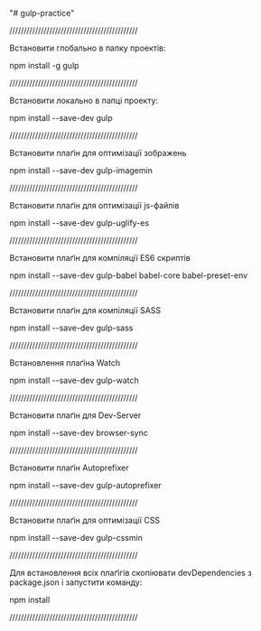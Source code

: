"# gulp-practice"

/////////////////////////////////////////////

Встановити глобально в папку проектів:

npm install -g gulp

/////////////////////////////////////////////

Встановити локально в папці проекту:

npm install --save-dev gulp

/////////////////////////////////////////////

Встановити плаґін для оптимізації зображень

npm install --save-dev gulp-imagemin

/////////////////////////////////////////////

Встановити плаґін для оптимізації js-файлів

npm install --save-dev gulp-uglify-es

/////////////////////////////////////////////

Встановити плаґін для компіляції ES6 скриптів

npm install --save-dev gulp-babel babel-core babel-preset-env

/////////////////////////////////////////////

Встановити плаґін для компіляції SASS

npm install --save-dev gulp-sass

/////////////////////////////////////////////

Встановлення плаґіна Watch

npm install --save-dev gulp-watch

/////////////////////////////////////////////

Встановити плаґін для Dev-Server

npm install --save-dev browser-sync

/////////////////////////////////////////////

Встановити плаґін Autoprefixer

npm install --save-dev gulp-autoprefixer

/////////////////////////////////////////////

Встановити плаґін для оптимізації CSS

npm install --save-dev gulp-cssmin

/////////////////////////////////////////////

Для встановлення всіх плаґігів скопіювати devDependencies з package.json і запустити команду:

npm install

/////////////////////////////////////////////
